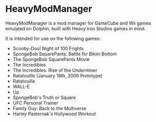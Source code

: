 # HeavyModManager
HeavyModManager is a mod manager for GameCube and Wii games emulated on Dolphin, built with Heavy Iron Studios games in mind.

It is intended for use on the following games:
- Scooby-Doo! Night of 100 Frights
- SpongeBob SquarePants: Battle for Bikini Bottom
- The SpongeBob SquarePants Movie
- The Incredibles
- The Incredibles: Rise of the Underminer
- Ratatouille (January 18th, 2006 Prototype)
- Ratatouille
- WALL-E
- Up
- SpongeBob's Truth or Square
- UFC Personal Trainer
- Family Guy: Back to the Multiverse
- Harley Pasternak's Hollywood Workout